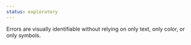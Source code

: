 ```yaml
---
status: exploratory
---
```


Errors are visually identifiable without relying on only text, only color, or only symbols.
